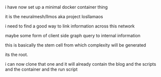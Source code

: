 i have now set up a minimal docker container thing

it is the neuralmesh/llmos aka project losllamaos

i need to find a good way to link information across this network

maybe some form of client side graph query to internal information

this is basically the stem cell from which complexity will be generated

its the root.

i can now clone that one and it will already contain the blog and the scripts and the container and the run script

